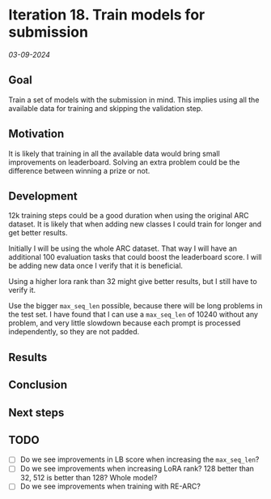 # Iteration 18. Train models for submission

_03-09-2024_

<!---
The work is done using short iterations. Each iteration needs to have a very
clear goal. This allows to gain greater knowledge of the problem on each iteration.
--->

## Goal

Train a set of models with the submission in mind. This implies using all the available data for training and skipping the validation step.

## Motivation

It is likely that training in all the available data would bring small improvements on leaderboard.
Solving an extra problem could be the difference between winning a prize or not.

## Development

12k training steps could be a good duration when using the original ARC dataset.
It is likely that when adding new classes I could train for longer and get better results.

Initially I will be using the whole ARC dataset. That way I will have an additional 100 evaluation
tasks that could boost the leaderboard score. I will be adding new data once I verify that it is beneficial.

Using a higher lora rank than 32 might give better results, but I still have to verify it.

Use the bigger `max_seq_len` possible, because there will be long problems in the test set. I have found that I can use
a `max_seq_len` of 10240 without any problem, and very little slowdown because each prompt is processed independently, so they are not padded.

## Results

## Conclusion

## Next steps

## TODO

- [ ] Do we see improvements in LB score when increasing the `max_seq_len`?
- [ ] Do we see improvements when increasing LoRA rank? 128 better than 32, 512 is better than 128? Whole model?
- [ ] Do we see improvements when training with RE-ARC?
